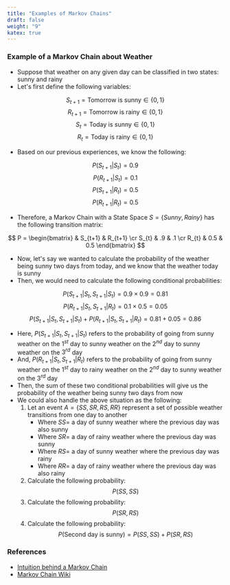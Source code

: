 ```yaml
---
title: "Examples of Markov Chains"
draft: false
weight: "9"
katex: true
---
```


### Example of a Markov Chain about Weather
- Suppose that weather on any given day can be classified in two states: sunny and rainy
- Let's first define the following variables:

$$ S_{t+1} = \text{Tomorrow is sunny} \in \lbrace 0,1 \rbrace $$
$$ R_{t+1} = \text{Tomorrow is rainy} \in \lbrace 0,1 \rbrace $$
$$ S_{t} = \text{Today is sunny} \in \lbrace 0,1 \rbrace $$
$$ R_{t} = \text{Today is rainy} \in \lbrace 0,1 \rbrace $$

- Based on our previous experiences, we know the following:

$$ P(S_{t+1}|S_{t}) = 0.9 $$
$$ P(R_{t+1}|S_{t}) = 0.1 $$
$$ P(S_{t+1}|R_{t}) = 0.5 $$
$$ P(R_{t+1}|R_{t}) = 0.5 $$

- Therefore, a Markov Chain with a State Space $S= \lbrace Sunny, Rainy \rbrace$ has the following transition matrix:

$$ P = \begin{bmatrix}  & S_{t+1} & R_{t+1} \cr S_{t} & .9 & .1 \cr R_{t} & 0.5 & 0.5 \end{bmatrix} $$

- Now, let's say we wanted to calculate the probability of the weather being sunny two days from today, and we know that the weather today is sunny
- Then, we would need to calculate the following conditional probabilities:

$$ P(S_{t+1}|S_{t}, S_{t+1}|S_{t}) = 0.9 \times 0.9 = 0.81 $$
$$ P(R_{t+1}|S_{t}, S_{t+1}|R_{t}) = 0.1 \times 0.5 = 0.05 $$
$$ P(S_{t+1}|S_{t}, S_{t+1}|S_{t}) + P(R_{t+1}|S_{t}, S_{t+1}|R_{t}) = 0.81 + 0.05 = 0.86 $$

- Here, $P(S_{t+1}|S_{t}, S_{t+1}|S_{t})$ refers to the probability of going from sunny weather on the $1^{st}$ day to sunny weather on the $2^{nd}$ day to sunny weather on the $3^{rd}$ day
- And, $P(R_{t+1}|S_{t}, S_{t+1}|R_{t})$ refers to the probability of going from sunny weather on the $1^{st}$ day to rainy weather on the $2^{nd}$ day to sunny weather on the $3^{rd}$ day
- Then, the sum of these two conditional probabilities will give us the probability of the weather being sunny two days from now
- We could also handle the above situation as the following:
	1. Let an event $A= \lbrace SS,SR,RS,RR \rbrace$ represent a set of possible weather transitions from one day to another
		- Where $SS =$ a day of sunny weather where the previous day was also sunny
		- Where $SR =$ a day of rainy weather where the previous day was sunny
		- Where $RS =$ a day of sunny weather where the previous day was rainy
		- Where $RR =$ a day of rainy weather where the previous day was also rainy
	2. Calculate the following probability:
	$$ P(SS,SS) $$
	3. Calculate the following probability:
	$$ P(SR,RS) $$
	4. Calculate the following probability:
	$$ P(\text{Second day is sunny}) = P(SS,SS) + P(SR,RS) $$

### References
- [Intuition behind a Markov Chain](https://stats.stackexchange.com/questions/165/how-would-you-explain-markov-chain-monte-carlo-mcmc-to-a-layperson)
- [Markov Chain Wiki](https://en.wikipedia.org/wiki/Markov_chain)
